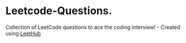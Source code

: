 # Leetcode-Questions.
Collection of LeetCode questions to ace the coding interview! - Created using [LeetHub](https://github.com/QasimWani/LeetHub)
